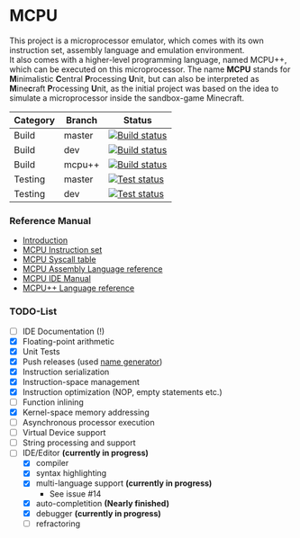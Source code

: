 # MCPU
This project is a microprocessor emulator, which comes with its own instruction set, assembly language and emulation environment.  
It also comes with a higher-level programming language, named MCPU++, which can be executed on this microprocessor.
The name **MCPU** stands for **M**inimalistic **C**entral **P**rocessing **U**nit, but can also be interpreted as **M**ine**c**raft **P**rocessing **U**nit, as the initial project was based on the idea to simulate a microprocessor inside the sandbox-game Minecraft.

Category | Branch | Status
---|---|----
Build | master | [![Build status](https://ci.appveyor.com/api/projects/status/k9t9jqap2iemau3c/branch/master?retina=true)](https://ci.appveyor.com/project/Unknown6656/mcpu)
Build | dev | [![Build status](https://ci.appveyor.com/api/projects/status/k9t9jqap2iemau3c/branch/dev?retina=true)](https://ci.appveyor.com/project/Unknown6656/mcpu)
Build | mcpu++ | [![Build status](https://ci.appveyor.com/api/projects/status/k9t9jqap2iemau3c/branch/mcpu%2B%2B?retina=true)](https://ci.appveyor.com/project/Unknown6656/mcpu)
Testing | master | [![Test status](https://ci.appveyor.com/api/projects/status/fyvayfc9e82xh6eg/branch/master?retina=true)](https://ci.appveyor.com/project/Unknown6656/mcpu-he9wv/branch/master)
Testing | dev | [![Test status](https://ci.appveyor.com/api/projects/status/fyvayfc9e82xh6eg/branch/dev?retina=true)](https://ci.appveyor.com/project/Unknown6656/mcpu-he9wv/branch/dev)

### Reference Manual

* [Introduction](https://github.com/Unknown6656/MCPU/blob/documentation/Documentation/introduction.md)
* [MCPU Instruction set](https://github.com/Unknown6656/MCPU/blob/documentation/Documentation/instruction-set.md)
* [MCPU Syscall table](https://github.com/Unknown6656/MCPU/blob/documentation/Documentation/syscalls.md)
* [MCPU Assembly Language reference](https://github.com/Unknown6656/MCPU/blob/documentation/Documentation/language-reference.md)
* [MCPU IDE Manual](https://github.com/Unknown6656/MCPU/blob/documentation/Documentation/ide.md)
* [MCPU++ Language reference](https://github.com/Unknown6656/MCPU/blob/documentation/Documentation/mcpu++.md)

### TODO-List

- [ ] IDE Documentation (!)
- [x] Floating-point arithmetic
- [x] Unit Tests
- [x] Push releases (used [name generator](http://www.codenamegenerator.com/))
- [x] Instruction serialization
- [x] Instruction-space management
- [x] Instruction optimization (NOP, empty statements etc.)
- [ ] Function inlining
- [x] Kernel-space memory addressing
- [ ] Asynchronous processor execution
- [ ] Virtual Device support
- [ ] String processing and support
- [ ] IDE/Editor **(currently in progress)**
    - [x] compiler
    - [x] syntax highlighting
    - [X] multi-language support **(currently in progress)**
        - See issue #14
    - [x] auto-completition **(Nearly finished)**
    - [x] debugger **(currently in progress)**
    - [ ] refractoring
